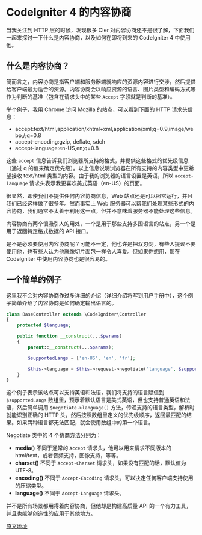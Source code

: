 # CodeIgniter 4 的内容协商

当我关注到 HTTP 层的时候，发现很多 CIer 对内容协商还不是很了解，下面我们一起来探讨一下什么是内容协商，以及如何在即将到来的 CodeIgniter 4 中使用他。

## 什么是内容协商？

简而言之，内容协商是指客户端和服务器端就响应的资源内容进行交涉，然后提供给客户端最为适合的资源。内容协商会以响应资源的语言、图片类型和编码方式等作为判断的基准（包含在请求头中的某些 `Accept` 字段就是判断的基准）。

举个例子，我用 Chrome 访问 Mozilla 的站点，可以看到下面的 HTTP 请求头信息：

*    accept:text/html,application/xhtml+xml,application/xml;q=0.9,image/webp,/;q=0.8
*    accept-encoding:gzip, deflate, sdch
*    accept-language:en-US,en;q=0.8

这些 `accept` 信息告诉我们浏览器所支持的格式，并提供这些格式的优先级信息（通过 q 的值来确定优先级）。以上信息说明浏览器在所有支持的内容类型中更希望接收 text/html 类型的内容。由于我的浏览器的语言设置是英语，所以 `accept-language` 请求头表示我更喜欢美式英语（en-US）的页面。

很显然，即使我们不提供任何内容协商信息，Web 站点还是可以照常运行，并且我们已经这样做了很多年。然而事实上 Web 服务器可以帮我们处理某些形式的内容协商，我们通常不太善于利用这一点，但并不意味着服务器不能处理这些信息。

内容协商有两个很吸引人的用处，一个是用于那些支持多国语言的站点，另一个是用于返回特定格式数据的 API 接口。

是不是必须要使用内容协商呢？可能不一定，他也许是把双刃剑，有些人提议不要使用他，也有些人认为他就像切片面包一样令人喜爱。但如果你想用，那在 CodeIgniter 中使用内容协商也是很容易的。

## 一个简单的例子

这里我不会对内容协商作过多详细的介绍（详细介绍将写到用户手册中），这个例子简单介绍了内容协商是如何确定输出语言的。

```php
class BaseController extends \CodeIgniter\Controller
{
    protected $language;

    public function __construct(...$params)
    {
        parent::__construct(...$params);

        $supportedLangs = ['en-US', 'en', 'fr'];

        $this->language = $this->request->negotiate('language', $supportedLangs);
    }
}
```

这个例子表示该站点可以支持英语和法语，我们将支持的语言赋值到 `$supportedLangs` 数组里，预示着默认语言是美式英语，但也支持普通英语和法语，然后简单调用 `$negotiate->language()` 方法，传递支持的语言类型，解析时就能识别正确的 HTTP 头，然后按照数组里定义的优先级顺序，返回最匹配的结果。如果两种语言都无法匹配，就会使用数组中的第一个语言。

Negotiate 类中的 4 个协商方法分别为：

*    **media()** 不同于通常的 `Accept` 请求头，他可以用来请求不同版本的 html/text，或者音频支持，图像支持，等等。
*    **charset()** 不同于 `Accept-Charset` 请求头，如果没有匹配的话，默认值为 UTF-8。
*    **encoding()** 不同于 `Accept-Encoding` 请求头，可以决定任何客户端支持使用的压缩类型。
*    **language()** 不同于 `Accept-Language` 请求头。

并不是所有场景都用得着内容协商，但他却是构建高质量 API 的一个有力工具，并且也能够创造性的应用于其他地方。

[原文地址](http://blog.newmythmedia.com/blog/show/2016-03-03_Content_Negotiation_in_CodeIgniter_4)
